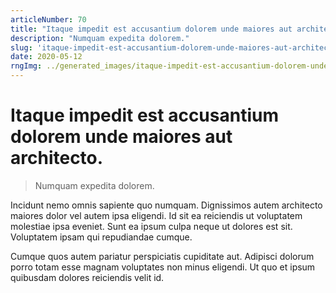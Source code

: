 ```yaml
---
articleNumber: 70
title: "Itaque impedit est accusantium dolorem unde maiores aut architecto."
description: "Numquam expedita dolorem."
slug: 'itaque-impedit-est-accusantium-dolorem-unde-maiores-aut-architecto.'
date: 2020-05-12
rngImg: ../generated_images/itaque-impedit-est-accusantium-dolorem-unde-maiores-aut-architecto..jpg
---
```


# Itaque impedit est accusantium dolorem unde maiores aut architecto.

> Numquam expedita dolorem.

Incidunt nemo omnis sapiente quo numquam. Dignissimos autem architecto maiores dolor vel autem ipsa eligendi. Id sit ea reiciendis ut voluptatem molestiae ipsa eveniet. Sunt ea ipsum culpa neque ut dolores est sit. Voluptatem ipsam qui repudiandae cumque.
 Cumque quos autem pariatur perspiciatis cupiditate aut. Adipisci dolorum porro totam esse magnam voluptates non minus eligendi. Ut quo et ipsum quibusdam dolores reiciendis velit id.
